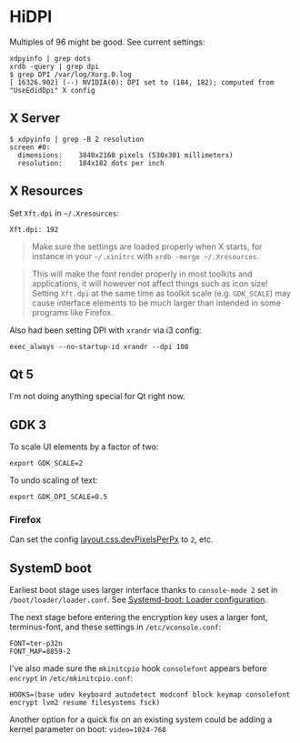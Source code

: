 # HiDPI

Multiples of 96 might be good. See current settings:

    xdpyinfo | grep dots
    xrdb -query | grep dpi
    $ grep DPI /var/log/Xorg.0.log
    [ 16326.902] (--) NVIDIA(0): DPI set to (184, 182); computed from "UseEdidDpi" X config

## X Server

    $ xdpyinfo | grep -B 2 resolution
    screen #0:
      dimensions:    3840x2160 pixels (530x301 millimeters)
      resolution:    184x182 dots per inch

## X Resources

Set `Xft.dpi` in `~/.Xresources`:

    Xft.dpi: 192

> Make sure the settings are loaded properly when X starts, for instance in your `~/.xinitrc` with `xrdb -merge ~/.Xresources`.

> This will make the font render properly in most toolkits and applications, it will however not affect things such as icon size! Setting `Xft.dpi` at the same time as toolkit scale (e.g. `GDK_SCALE`) may cause interface elements to be much larger than intended in some programs like Firefox.

Also had been setting DPI with `xrandr` via i3 config:

    exec_always --no-startup-id xrandr --dpi 108

## Qt 5

I'm not doing anything special for Qt right now.

## GDK 3

To scale UI elements by a factor of two:

    export GDK_SCALE=2

To undo scaling of text:

    export GDK_DPI_SCALE=0.5

### Firefox

Can set the config [layout.css.devPixelsPerPx](about:config?filter=layout.css.devPixelsPerPx) to `2`, etc.

## SystemD boot

Earliest boot stage uses larger interface thanks to `console-mode 2` set in
`/boot/loader/loader.conf`. See [Systemd-boot: Loader configuration](https://wiki.archlinux.org/index.php/Systemd-boot#Loader_configuration).

The next stage before entering the encryption key uses a larger font,
terminus-font, and these settings in `/etc/vconsole.conf`:

    FONT=ter-p32n
    FONT_MAP=8859-2

I've also made sure the `mkinitcpio` hook `consolefont` appears before `encrypt`
in `/etc/mkinitcpio.conf`:

    HOOKS=(base udev keyboard autodetect modconf block keymap consolefont encrypt lvm2 resume filesystems fsck)

Another option for a quick fix on an existing system could be adding a kernel
parameter on boot: `video=1024-768`


[HiDPI]: https://wiki.archlinux.org/index.php/HiDPI#X_Resources
[Xorg#Display_size_and_DPI]: https://wiki.archlinux.org/index.php/Xorg#Display_size_and_DPI

